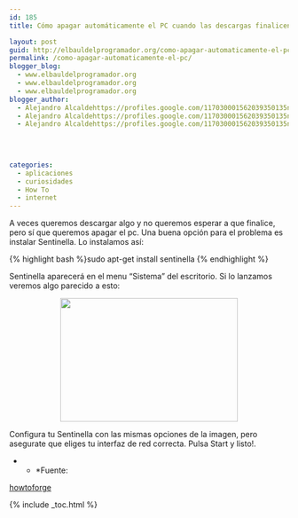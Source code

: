```yaml
---
id: 185
title: Cómo apagar automáticamente el PC cuando las descargas finalicen

layout: post
guid: http://elbauldelprogramador.org/como-apagar-automaticamente-el-pc-cuando-las-descargas-finalicen/
permalink: /como-apagar-automaticamente-el-pc/
blogger_blog:
  - www.elbauldelprogramador.org
  - www.elbauldelprogramador.org
  - www.elbauldelprogramador.org
blogger_author:
  - Alejandro Alcaldehttps://profiles.google.com/117030001562039350135noreply@blogger.com
  - Alejandro Alcaldehttps://profiles.google.com/117030001562039350135noreply@blogger.com
  - Alejandro Alcaldehttps://profiles.google.com/117030001562039350135noreply@blogger.com

  
  
  
categories:
  - aplicaciones
  - curiosidades
  - How To
  - internet
---
```

<div class="icoso">
</div>

A veces queremos descargar algo y no queremos esperar a que finalice, pero sí que queremos apagar el pc. Una buena opción para el problema es instalar Sentinella. Lo instalamos así:

{% highlight bash %}sudo apt-get install sentinella 
{% endhighlight %}

Sentinella aparecerá en el menu &#8220;Sistema&#8221; del escritorio. Si lo lanzamos veremos algo parecido a esto:

  
<!--ad-->

<div class="separator" style="clear: both; text-align: center;">
  <a href="http://1.bp.blogspot.com/-Ti5_cz6URsM/TbqiIheW6YI/AAAAAAAAAcw/mDH3EbaI50E/s1600/R1vvF.png" imageanchor="1" style="margin-left:1em; margin-right:1em"><img border="0" height="223" width="320" src="http://1.bp.blogspot.com/-Ti5_cz6URsM/TbqiIheW6YI/AAAAAAAAAcw/mDH3EbaI50E/s320/R1vvF.png" /></a>
</div>

Configura tu Sentinella con las mismas opciones de la imagen, pero asegurate que eliges tu interfaz de red correcta. Pulsa Start y listo!.

* * *Fuente: 

[howtoforge][1]</p> 



 [1]: http://www.howtoforge.com/how-to-automatically-shut-down-your-computer-after-a-download-finishes

{% include _toc.html %}
